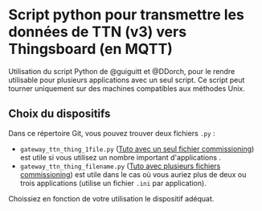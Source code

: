 # Script python pour transmettre les données de TTN (v3) vers Thingsboard (en MQTT)
Utilisation du script Python de @guiguitt et @DDorch, pour le rendre utilisable pour plusieurs applications avec un seul script. Ce script peut tourner uniquement sur des machines compatibles aux méthodes Unix.

## Choix du dispositifs 
Dans ce répertoire Git, vous pouvez trouver deux fichiers `.py` :
- `gateway_ttn_thing_1file.py` (<a href="https://github.com/GauthierBct/gateway-ttn-thingsboard-many-apps/blob/main/tutos/tuto_un_seul_fichier_ini.md">Tuto avec un seul fichier commissioning</a>) est utile si vous utilisez un nombre important d'applications .
- `gateway_ttn_thing_filename.py` (<a href="https://github.com/GauthierBct/gateway-ttn-thingsboard-many-apps/blob/main/tutos/tuto_plusieurs_fichiers_ini.md">Tuto avec plusieurs fichiers commissioning</a>) est utile dans le cas où vous auriez plus de deux ou trois applications (utilise un fichier `.ini` par application).

Choissiez en fonction de votre utilisation le dispositif adéquat.
